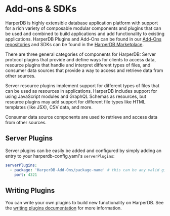 # Add-ons & SDKs

HarperDB is highly extensible database application platform with support for a rich variety of composable modular components and plugins that can be used and combined to build applications and add functionality to existing applications. HarperDB Plugins and Add-Ons can be found in our [Add-Ons repositories](https://github.com/orgs/HarperDB-Add-Ons/repositories) and SDKs can be found in the [HarperDB Marketplace](../harperdb-studio/resources.md#harperdb-marketplace).

There are three general categories of components for HarperDB: Server protocol plugins that provide and define ways for clients to access data, resource plugins that handle and interpret different types of files, and consumer data sources that provide a way to access and retrieve data from other sources.

Server resource plugins implement support for different types of files that can be used as resources in applications. HarperDB includes support for using JavaScript modules and GraphQL Schemas as resources, but resource plugins may add support for different file types like HTML templates (like JSX), CSV data, and more.

Consumer data source components are used to retrieve and access data from other sources.

## Server Plugins
Server plugins can be easily be added and configured by simply adding an entry to your harperdb-config.yaml's `serverPlugins`:
```yaml
serverPlugins:
  - package: 'HarperDB-Add-Ons/package-name' # this can be any valid github or npm reference
    port: 4321
```

## Writing Plugins
You can write your own plugins to build new functionality on HarperDB. See the [writing plugins documentation](./writing-plugins.md) for more information.